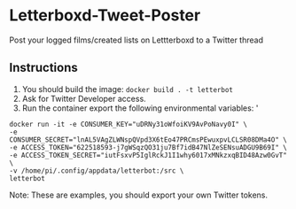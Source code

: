 # Letterboxd-Tweet-Poster
Post your logged films/created lists on Lettterboxd to a Twitter thread

## Instructions

1. You should build the image: ```docker build . -t letterbot```
2. Ask for Twitter Developer access.
3. Run the container export the following environmental variables: '
```
docker run -it -e CONSUMER_KEY="uDRNy31oWfoiKV9AvPoNavy0I" \
-e CONSUMER_SECRET="lnAL5VAgZLWNspQVpd3X6tEo47PRCmsPEwuxpvLCLSR08DMa4O" \
-e ACCESS_TOKEN="622518593-j7gWSqzQO31ju7Bf7idB47NlZeSENsuADGU9B69I" \
-e ACCESS_TOKEN_SECRET="iutFsxvP5IglRckJ1I1why6017xMNkzxqBID48Azw0GvT" \
-v /home/pi/.config/appdata/letterbot:/src \
letterbot
 ```
 
Note: These are examples, you should export your own Twitter tokens.